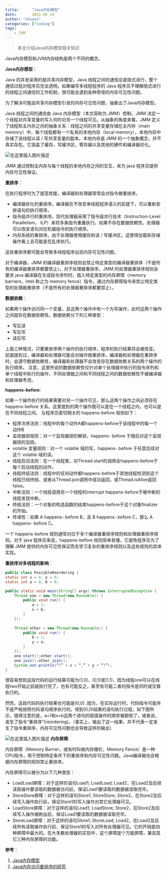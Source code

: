 ```yaml
---
title:      "Java内存模型"
date:       2021-05-14
author: "shuyou"
categories: ["Coding"]
tags:
    - JVM
---
```


>本文介绍Java内存模型相关知识

Java内存模型和JVM内存结构是两个不同的概念。

**Java内存模型**：

Java 的并发采用的是共享内存模型，Java 线程之间的通信总是隐式进行，整个通信过程对程序员完全透明。如果编写多线程程序的 Java 程序员不理解隐式进行的线程之间通信的工作机制，很可能会遇到各种奇怪的内存可见性问题。

为了解决可能由共享内存模型引发的内存可见性问题，抽象出了Java内存模型。

Java 线程之间的通信由 Java 内存模型（本文简称为 JMM）控制，JMM 决定一个线程对共享变量的写入何时对另一个线程可见。从抽象的角度来看，JMM 定义了线程和主内存之间的抽象关系：线程之间的共享变量存储在主内存（main memory）中，每个线程都有一个私有的本地内存（local memory），本地内存中存储了该线程以读 / 写共享变量的副本。本地内存是 JMM 的一个抽象概念，并不真实存在。它涵盖了缓存，写缓冲区，寄存器以及其他的硬件和编译器优化。

![在这里插入图片描述](https://img-blog.csdnimg.cn/20210513230320166.png?x-oss-process=image,type_ZmFuZ3poZW5naGVpdGk,shadow_10,text_aHR0cHM6Ly9ibG9nLmNzZG4ubmV0L0NhcnJvdFpzeQ==,size_16,color_FFFFFF,t_70)

JMM 通过控制主内存与每个线程的本地内存之间的交互，来为 java 程序员提供内存可见性保证。

**重排序**：

在执行程序时为了提高性能，编译器和处理器常常会对指令做重排序。

 - 编译器优化的重排序。编译器在不改变单线程程序语义的前提下，可以重新安排语句的执行顺序。
 - 指令级并行的重排序。现代处理器采用了指令级并行技术（Instruction-Level Parallelism， ILP）来将多条指令重叠执行。如果不存在数据依赖性，处理器可以改变语句对应机器指令的执行顺序。
 - 内存系统的重排序。由于处理器使用缓存和读 / 写缓冲区，这使得加载和存储操作看上去可能是在乱序执行。

这些重排序都可能会导致多线程程序出现内存可见性问题。

对于编译器，JMM 的编译器重排序规则会禁止特定类型的编译器重排序（不是所有的编译器重排序都要禁止）。对于处理器重排序，JMM 的处理器重排序规则会要求 java 编译器在生成指令序列时，插入特定类型的内存屏障（memory barriers，intel 称之为 memory fence）指令，通过内存屏障指令来禁止特定类型的处理器重排序（不是所有的处理器重排序都要禁止）。

**数据依赖**：

如果两个操作访问同一个变量，且这两个操作中有一个为写操作，此时这两个操作之间就存在数据依赖性。数据依赖分下列三种类型： 
 - 写后读
 - 写后写
 - 读后写

上面三种情况，只要重排序两个操作的执行顺序，程序的执行结果将会被改变。 前面提到过，编译器和处理器可能会对操作做重排序。编译器和处理器在重排序时，会遵守数据依赖性，编译器和处理器不会改变存在数据依赖关系的两个操作的执行顺序。 注意，这里所说的数据依赖性仅针对单个处理器中执行的指令序列和单个线程中执行的操作，不同处理器之间和不同线程之间的数据依赖性不被编译器和处理器考虑。

**happens-before**:

如果一个操作执行的结果需要对另一个操作可见，那么这两个操作之间必须存在 happens-before 关系。这里提到的两个操作既可以是在一个线程之内，也可以是在不同线程之间。 与程序员密切相关的 happens-before 规则如下：

 - 程序次序法则：线程中的每个动作A都happens-before于该线程中的每一个动作B
 - 监视器锁规则：对一个监视器锁的解锁，happens- before 于随后对这个监视器锁的加锁。
 - volatile 变量规则：对一个 volatile 域的写，happens- before 于任意后续对这个 volatile 域的读。
 - 线程启动法则：在一个线程里，对Thread.start的调用会happens-before于每个启动线程的动作。
 - 线程终结法则：线程中的任何动作都happens-before于其他线程检测到这个线程已经终结、或者从Thread.join调用中成功返回，或Thread.isAlive返回false。
 - 中断法则：一个线程调用另一个线程的interrupt happens-before于被中断的线程发现中断。
 - 终结法则：一个对象的构造函数的结束happens-before于这个对象finalizer的开始。
 - 传递性：如果 A happens- before B，且 B happens- before C，那么 A happens- before C。

一个 happens-before 规则通常对应于多个编译器重排序规则和处理器重排序规则。对于 java 程序员来说，happens-before 规则简单易懂，它避免程序员为了理解 JMM 提供的内存可见性保证而去学习复杂的重排序规则以及这些规则的具体实现。

**重排序对多线程的影响**：

```java
public class PossibleReordering {
static int x = 0, y = 0;
static int a = 0, b = 0;

public static void main(String[] args) throws InterruptedException {
    Thread one = new Thread(new Runnable() {
        public void run() {
            a = 1;
            x = b;
        }
    });
    
    Thread other = new Thread(new Runnable() {
        public void run() {
            b = 1;
            y = a;
        }
    });
    one.start();other.start();
    one.join();other.join();
    System.out.println(“(” + x + “,” + y + “)”);
}
```
很容易想到这段代码的运行结果可能为(1,0)、(0,1)或(1,1)，因为线程one可以在线程two开始之前就执行完了，也有可能反之，甚至有可能二者的指令是同时或交替执行的。

然而，这段代码的执行结果也可能是(0,0). 因为，在实际运行时，代码指令可能并不是严格按照代码语句顺序执行的。得到(0,0)结果的语句执行过程，如下图所示。值得注意的是，a=1和x=b这两个语句的赋值操作的顺序被颠倒了，或者说，发生了指令“重排序”(reordering)。（事实上，输出了这一结果，并不代表一定发生了指令重排序，内存可见性问题也会导致这样的输出）

![在这里插入图片描述](https://img-blog.csdnimg.cn/20210514170033680.png?x-oss-process=image,type_ZmFuZ3poZW5naGVpdGk,shadow_10,text_aHR0cHM6Ly9ibG9nLmNzZG4ubmV0L0NhcnJvdFpzeQ==,size_16,color_FFFFFF,t_70)
**内存屏障**:

内存屏障（Memory Barrier，或有时叫做内存栅栏，Memory Fence）是一种CPU指令，用于控制特定条件下的重排序和内存可见性问题。Java编译器也会根据内存屏障的规则禁止重排序。

内存屏障可以被分为以下几种类型：

 - LoadLoad屏障：对于这样的语句Load1; LoadLoad; Load2，在Load2及后续读取操作要读取的数据被访问前，保证Load1要读取的数据被读取完毕。
 - StoreStore屏障：对于这样的语句Store1; StoreStore; Store2，在Store2及后续写入操作执行前，保证Store1的写入操作对其它处理器可见。
 - LoadStore屏障：对于这样的语句Load1; LoadStore; Store2，在Store2及后续写入操作被刷出前，保证Load1要读取的数据被读取完毕。
 - StoreLoad屏障：对于这样的语句Store1; StoreLoad; Load2，在Load2及后续所有读取操作执行前，保证Store1的写入对所有处理器可见。它的开销是四种屏障中最大的。在大多数处理器的实现中，这个屏障是个万能屏障，兼具其它三种内存屏障的功能。


**参考**：

 1. [Java内存模型](https://www.pdai.tech/md/java/jvm/java-jvm-jmm.html#%E5%A4%84%E7%90%86%E5%99%A8%E5%86%85%E5%AD%98%E6%A8%A1%E5%9E%8B)
 2. [Java内存访问重排序的研究](https://tech.meituan.com/2014/09/23/java-memory-reordering.html)
